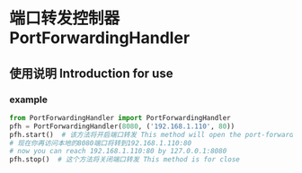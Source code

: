 # 端口转发控制器 PortForwardingHandler
## 使用说明 Introduction for use
### example
```python
from PortForwardingHandler import PortForwardingHandler
pfh = PortForwardingHandler(8080, ('192.168.1.110', 80))
pfh.start()  # 该方法将开启端口转发 This method will open the port-forwarding
# 现在你再访问本地的8080端口将转到192.168.1.110:80
# now you can reach 192.168.1.110:80 by 127.0.0.1:8080
pfh.stop()  # 这个方法将关闭端口转发 This method is for close
```